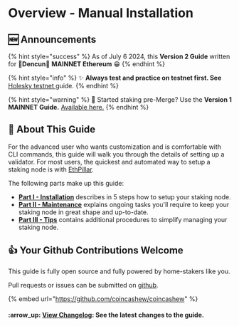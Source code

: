 # Overview - Manual Installation

## :new: Announcements

{% hint style="success" %}
As of July 6 2024, this **Version 2 Guide** written for **🦉Dencun**🦉 **MAINNET Ethereum** :grin:
{% endhint %}

{% hint style="info" %}
:sparkles: **Always test and practice on testnet first. See** [Holesky testnet ](../testnet-holesky-validator/)guide.
{% endhint %}

{% hint style="warning" %}
:eyes: Started staking pre-Merge? Use the **Version 1 MAINNET Guide.** [Available here.](../archived-guides/guide-or-how-to-setup-a-validator-on-eth2-mainnet/)
{% endhint %}

## :wrench: About This Guide

For the advanced user who wants customization and is comfortable with CLI commands, this guide will walk you through the details of setting up a validator. For most users, the quickest and automated way to setup a staking node is with [EthPillar](../ethpillar.md).

The following parts make up this guide:

* [**Part I - Installation**](part-i-installation/) describes in 5 steps how to setup your staking node.
* [**Part II - Maintenance**](part-ii-maintenance/) explains ongoing tasks you'll require to keep your staking node in great shape and up-to-date.
* [**Part III - Tips**](part-iii-tips/) contains additional procedures to simplify managing your staking node.

## :thumbsup: Your Github Contributions Welcome

This guide is fully open source and fully powered by home-stakers like you.

Pull requests or issues can be submitted on [github](https://github.com/coincashew/coincashew).

{% embed url="https://github.com/coincashew/coincashew" %}

#### :arrow\_up: [View Changelog](changelog.md): See the latest changes to the guide.
